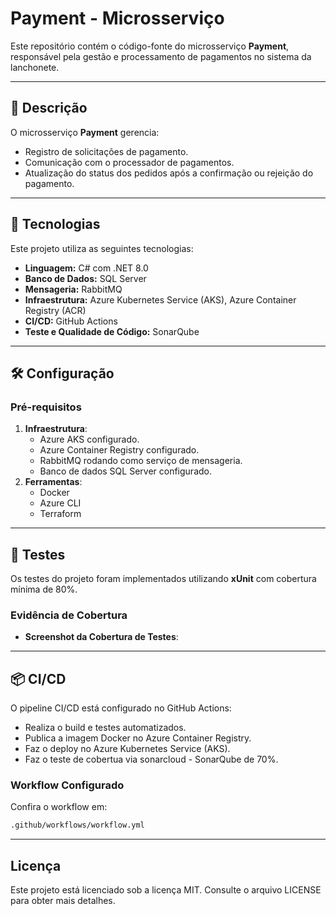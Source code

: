 
# Payment - Microsserviço

Este repositório contém o código-fonte do microsserviço **Payment**, responsável pela gestão e processamento de pagamentos no sistema da lanchonete.

---

## 🔧 **Descrição**
O microsserviço **Payment** gerencia:
- Registro de solicitações de pagamento.
- Comunicação com o processador de pagamentos.
- Atualização do status dos pedidos após a confirmação ou rejeição do pagamento.

---

## 🚀 **Tecnologias**
Este projeto utiliza as seguintes tecnologias:
- **Linguagem:** C# com .NET 8.0
- **Banco de Dados:** SQL Server
- **Mensageria:** RabbitMQ
- **Infraestrutura:** Azure Kubernetes Service (AKS), Azure Container Registry (ACR)
- **CI/CD:** GitHub Actions
- **Teste e Qualidade de Código:** SonarQube

---

## 🛠️ **Configuração**
### **Pré-requisitos**
1. **Infraestrutura**:
   - Azure AKS configurado.
   - Azure Container Registry configurado.
   - RabbitMQ rodando como serviço de mensageria.
   - Banco de dados SQL Server configurado.
2. **Ferramentas**:
   - Docker
   - Azure CLI
   - Terraform

---

## 🧪 **Testes**
Os testes do projeto foram implementados utilizando **xUnit** com cobertura mínima de 80%.


### **Evidência de Cobertura**
- **Screenshot da Cobertura de Testes**:

---

## 📦 **CI/CD**
O pipeline CI/CD está configurado no GitHub Actions:
- Realiza o build e testes automatizados.
- Publica a imagem Docker no Azure Container Registry.
- Faz o deploy no Azure Kubernetes Service (AKS).
- Faz o teste de cobertua via sonarcloud - SonarQube  de 70%.

### **Workflow Configurado**
Confira o workflow em:
```bash
.github/workflows/workflow.yml
```

---

## Licença
Este projeto está licenciado sob a licença MIT. Consulte o arquivo LICENSE para obter mais detalhes.
